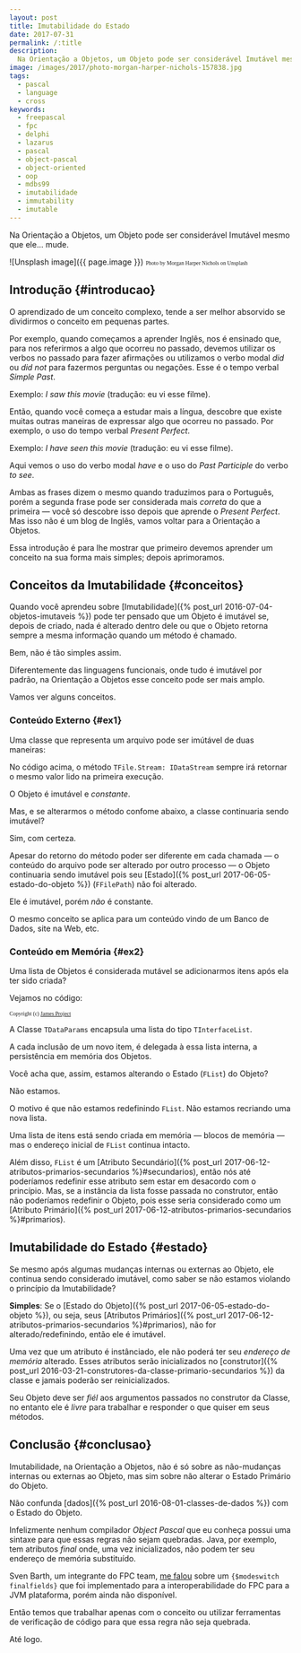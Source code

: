 ```yaml
---
layout: post
title: Imutabilidade do Estado
date: 2017-07-31
permalink: /:title
description:
  Na Orientação a Objetos, um Objeto pode ser considerável Imutável mesmo que ele... mude.
image: /images/2017/photo-morgan-harper-nichols-157838.jpg
tags:
  - pascal
  - language
  - cross
keywords:
  - freepascal
  - fpc
  - delphi
  - lazarus
  - pascal
  - object-pascal
  - object-oriented
  - oop
  - mdbs99
  - imutabilidade
  - immutability
  - imutable
---
```


Na Orientação a Objetos, um Objeto pode ser considerável Imutável mesmo que ele... mude. 

<!--more-->

![Unsplash image]({{ page.image }})
<span style="font-family: 'Bebas Neue'; font-size: 0.7em;">Photo by Morgan Harper Nichols on Unsplash</span>

## Introdução {#introducao}

O aprendizado de um conceito complexo, tende a ser melhor absorvido se dividirmos o conceito em pequenas partes.

Por exemplo, quando começamos a aprender Inglês, nos é ensinado que, para nos referirmos a algo que ocorreu no passado, devemos utilizar os verbos no passado para fazer afirmações ou utilizamos o verbo modal *did* ou *did not* para fazermos perguntas ou negações. Esse é o tempo verbal *Simple Past*.

Exemplo: *I saw this movie* (tradução: eu vi esse filme).

Então, quando você começa a estudar mais a língua, descobre que existe muitas outras maneiras de expressar algo que ocorreu no passado. Por exemplo, o uso do tempo verbal *Present Perfect*.

Exemplo: *I have seen this movie* (tradução: eu vi esse filme).

Aqui vemos o uso do verbo modal *have* e o uso do *Past Participle* do verbo *to see*.

Ambas as frases dizem o mesmo quando traduzimos para o Português, porém a segunda frase pode ser considerada mais *correta* do que a primeira — você só descobre isso depois que aprende o *Present Perfect*.
Mas isso não é um blog de Inglês, vamos voltar para a Orientação a Objetos.

Essa introdução é para lhe mostrar que primeiro devemos aprender um conceito na sua forma mais simples; depois aprimoramos.

## Conceitos da Imutabilidade {#conceitos}

Quando você aprendeu sobre [Imutabilidade]({% post_url 2016-07-04-objetos-imutaveis %}) pode ter pensado que um Objeto é imutável se, depois de criado, nada é alterado dentro dele ou que o Objeto retorna sempre a mesma informação quando um método é chamado.

Bem, não é tão simples assim.

Diferentemente das linguagens funcionais, onde tudo é imutável por padrão, na Orientação a Objetos esse conceito pode ser mais amplo.

Vamos ver alguns conceitos.

### Conteúdo Externo {#ex1}

Uma classe que representa um arquivo pode ser imútável de duas maneiras:

<script src="https://gist.github.com/mdbs99/48237c902271b6f2c3a314d3b6f5b8c0.js"></script>

No código acima, o método `TFile.Stream: IDataStream` sempre irá retornar o mesmo valor lido na primeira execução.

O Objeto é imutável e *constante*.

Mas, e se alterarmos o método confome abaixo, a classe continuaria sendo imutável?

<script src="https://gist.github.com/mdbs99/0aea75fefaf8612d0bc84d5fc9ce85a0.js"></script>

Sim, com certeza.

Apesar do retorno do método poder ser diferente em cada chamada — o conteúdo do arquivo pode ser alterado por outro processo — o Objeto continuaria sendo imutável pois seu [Estado]({% post_url 2017-06-05-estado-do-objeto %}) (`FFilePath`) não foi alterado.

Ele é imutável, porém *não* é constante.

O mesmo conceito se aplica para um conteúdo vindo de um Banco de Dados, site na Web, etc.

### Conteúdo em Memória {#ex2}

Uma lista de Objetos é considerada mutável se adicionarmos itens após ela ter sido criada?

Vejamos no código:

<script src="https://gist.github.com/mdbs99/af8769161d1b111128349b05b74bccb9.js"></script>
<span style="font-family: 'Bebas Neue'; font-size: 0.7em;">Copyright (c) [James Project](https://github.com/mdbs99/james)</span>

A Classe `TDataParams` encapsula uma lista do tipo `TInterfaceList`.

A cada inclusão de um novo item, é delegada à essa lista interna, a persistência em memória dos Objetos.

Você acha que, assim, estamos alterando o Estado (`FList`) do Objeto?

Não estamos.

O motivo é que não estamos redefinindo `FList`. Não estamos recriando uma nova lista.

Uma lista de itens está sendo criada em memória — blocos de memória — mas o endereço inicial de `FList` continua intacto.

Além disso, `FList` é um [Atributo Secundário]({% post_url 2017-06-12-atributos-primarios-secundarios %}#secundarios), então nós até poderíamos redefinir esse atributo sem estar em desacordo com o princípio. Mas, se a instância da lista fosse passada no construtor, então não poderíamos redefinir o Objeto, pois esse seria considerado como um [Atributo Primário]({% post_url 2017-06-12-atributos-primarios-secundarios %}#primarios).

## Imutabilidade do Estado {#estado}

Se mesmo após algumas mudanças internas ou externas ao Objeto, ele continua sendo considerado imutável, como saber se não estamos violando o princípio da Imutabilidade?

**Simples**: Se o [Estado do Objeto]({% post_url 2017-06-05-estado-do-objeto %}), ou seja, seus [Atributos Primários]({% post_url 2017-06-12-atributos-primarios-secundarios %}#primarios), não for alterado/redefinindo, então ele é imutável.

Uma vez que um atributo é instânciado, ele não poderá ter seu *endereço de memória* alterado. Esses atributos serão inicializados no [construtor]({% post_url 2016-03-21-construtores-da-classe-primario-secundarios %}) da classe e jamais poderão ser reinicializados.

Seu Objeto deve ser *fiél* aos argumentos passados no construtor da Classe, no entanto ele é *livre* para trabalhar e responder o que quiser em seus métodos.

## Conclusão {#conclusao}

Imutabilidade, na Orientação a Objetos, não é só sobre as não-mudanças internas ou externas ao Objeto, mas sim sobre não alterar o Estado Primário do Objeto.

Não confunda [dados]({% post_url 2016-08-01-classes-de-dados %}) com o Estado do Objeto.

Infelizmente nenhum compilador *Object Pascal* que eu conheça possui uma sintaxe para que essas regras não sejam quebradas. Java, por exemplo, tem atributos *final* onde, uma vez inicializados, não podem ter seu endereço de memória substituído.

Sven Barth, um integrante do FPC team, [me falou](http://lists.freepascal.org/pipermail/fpc-pascal/2017-July/051941.html) sobre um `{$modeswitch
finalfields}` que foi implementado para a interoperabilidade do FPC para a JVM plataforma, porém ainda não disponível.

Então temos que trabalhar apenas com o conceito ou utilizar ferramentas de verificação de código para que essa regra não seja quebrada.

Até logo.
